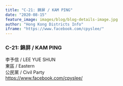 ```yaml
---
title: "C-21: 錦屏 / KAM PING"
date: "2020-08-15"
feature_image: images/blog/blog-details-image.jpg
author: "Hong Kong Districts Info"
iframe: "https://www.facebook.com/cpyslee/"
---
```


### C-21: 錦屏 / KAM PING  
李予信 / LEE YUE SHUN  
東區 / Eastern  
公民黨 / Civil Party  
https://www.facebook.com/cpyslee/
